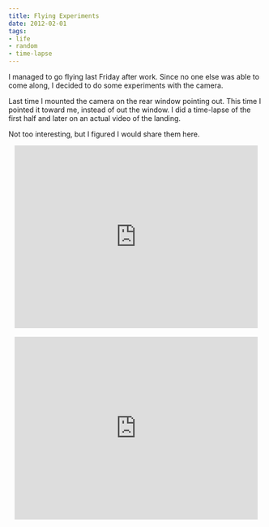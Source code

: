 ```yaml
---
title: Flying Experiments
date: 2012-02-01
tags:
- life
- random
- time-lapse
---
```

I managed to go flying last Friday after work. Since no one else was able to come along, I decided to do some experiments with the camera.

Last time I mounted the camera on the rear window pointing out. This time I pointed it toward me, instead of out the window. I did a time-lapse of the first half and later on an actual video of the landing.

Not too interesting, but I figured I would share them here.

<div style="text-align: center;"><iframe allowfullscreen="" frameborder="0" height="360" src="https://www.youtube.com/embed/A8SWLaYVga0" width="480"></iframe></div>
<br />
<div style="text-align: center;"><iframe allowfullscreen="" frameborder="0" height="360" src="https://www.youtube.com/embed/WST__Ool4ss" width="480"></iframe></div>
